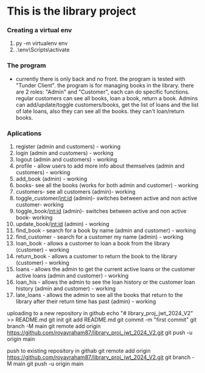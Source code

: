 # This is the library project 

### Creating a virtual env
1. py -m virtualenv env
2. .\env\Scripts\activate

### The program

* currently there is only back and no front. the program is tested with "Tunder Client". the program is for managing books in the library.
there are 2 roles: "Admin" and "Customer", each can do specific functions. regular customers can see all books, loan a book, return a book.
Admins can add/update/toggle customers/books, get the list of loans and the list of late loans, also they can see all the books. they can't loan/return books. 

### Aplications

1. register (admin and customers) - working
2. login (admin and customers) - working
3. logout (admin and customers) - working
4. profile - allow users to add more info about themselves  (admin and customers) - working
5. add_book (admin) - working
6. books- see all the books (works for both admin and customer) - working
7. customers- see all customers (admin)- working
8. toggle_customer/<int:id> (admin)- switches between active and non active customer- working
9. toggle_book/<int:id> (admin)- switches between active and non active book- working
10. update_book/<int:id> (admin) - working
11. find_book - search for a book by name (admin and customer) - working
12. find_customer - search for a customer my name (admin) - working
13. loan_book - allows a customer to loan a book from the library (customer) - working
14. return_book - allows a customer to return the book to the library (customer) - working
15. loans - allows the admin to get the current active loans or the customer active loans (admin and customer) - working
16. loan_his - allows the admin to see the loan history or the customer loan history (admin and customer) - working
17. late_loans - allows the admin to see all the books that return to the library after their return time has past (admin) - working


uploading to a new repository in github
echo "# library_proj_jwt_2024_V2" >> README.md
git init
git add README.md
git commit -m "first commit"
git branch -M main
git remote add origin https://github.com/royavraham87/library_proj_jwt_2024_V2.git
git push -u origin main


push to existing repository in githab
git remote add origin https://github.com/royavraham87/library_proj_jwt_2024_V2.git
git branch -M main
git push -u origin main